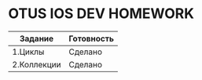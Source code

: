# OTUS IOS DEV HOMEWORK

| Задание | Готовность  |
| ------------ | ------------ |
| 1.Циклы  | Сделано  |
| 2.Коллекции  | Сделано  |

